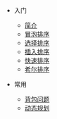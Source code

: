 
* 入门

    * [简介](/algorithm/)
    * [冒泡排序](/algorithm/bubbling)
    * [选择排序](/algorithm/select)
    * [插入排序](/algorithm/insert)
    * [快速排序](/algorithm/quick)
    * [希尔排序](/algorithm/hash)

* 常用
    * [背包问题](/algorithm/knapsack)
    * [动态规划](/algorithm/dynamic)